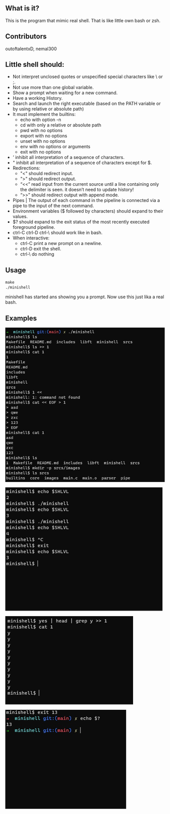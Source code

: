   What is it?
  -----------
  
  This is the program that mimic real shell. That is like little own bash or zsh.
  
  Contributors
  -----------
  
  outoftalentxD, nemal300
   
  Little shell should:
  -----------
  
  * Not interpret unclosed quotes or unspecified special characters like \ or ;.
  * Not use more than one global variable.
  * Show a prompt when waiting for a new command.
  * Have a working History.
  * Search and launch the right executable (based on the PATH variable or by using
  relative or absolute path)
  * It must implement the builtins:
      + echo with option -n
      + cd with only a relative or absolute path
      + pwd with no options
      + export with no options
      + unset with no options
      + env with no options or arguments
      + exit with no options
  * ’ inhibit all interpretation of a sequence of characters.
  * " inhibit all interpretation of a sequence of characters except for $.
  * Redirections:
      + "<" should redirect input.
      + ">" should redirect output.
      + “<<” read input from the current source until a line containing only the delimiter is seen. it doesn’t need to update history!
      + “>>” should redirect output with append mode.
  * Pipes | The output of each command in the pipeline is connected via a pipe to the
  input of the next command.
  * Environment variables ($ followed by characters) should expand to their values.
  * $? should expand to the exit status of the most recently executed foreground
  pipeline.
  * ctrl-C ctrl-D ctrl-\ should work like in bash.
  * When interactive:
      + ctrl-C print a new prompt on a newline.
      + ctrl-D exit the shell.
      + ctrl-\ do nothing
  
  
  Usage
  -----------
  ```
  make
  ./minishell
  ```
  
  minishell has started ans showing you a prompt. Now use this just lika a real bash.
  
  Examples
  -----------
  
  ![](srcs/images/example1.jpg)
  
  ![](srcs/images/example2.jpg)

  ![](srcs/images/example3.jpg)
  
  ![](srcs/images/example4.jpg)
  
